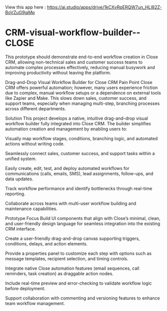 View this app here : https://ai.studio/apps/drive/1kCXvRpERQW7un_HLl82Z-BoVZuG9jaMp
# CRM-visual-workflow-builder--CLOSE
This prototype should demonstrate end-to-end workflow creation in Close CRM, allowing non-technical sales and customer success teams to automate complex processes effectively, reducing manual busywork and improving productivity without leaving the platform.

Drag-and-Drop Visual Workflow Builder for Close CRM
Pain Point
Close CRM offers powerful automation; however, many users experience friction due to complex, manual workflow setups or a dependence on external tools like Zapier and Make. This slows down sales, customer success, and support teams, especially when managing multi-step, branching processes across different departments.

Solution
This project develops a native, intuitive drag-and-drop visual workflow builder fully integrated into Close CRM. The builder simplifies automation creation and management by enabling users to:

Visually map workflow stages, conditions, branching logic, and automated actions without writing code.

Seamlessly connect sales, customer success, and support tasks within a unified system.

Easily create, edit, test, and deploy automated workflows for communications (calls, emails, SMS), lead assignments, follow-ups, and data updates.

Track workflow performance and identify bottlenecks through real-time reporting.

Collaborate across teams with multi-user workflow building and maintenance capabilities.

Prototype Focus
Build UI components that align with Close’s minimal, clean, and user-friendly design language for seamless integration into the existing CRM interface.

Create a user-friendly drag-and-drop canvas supporting triggers, conditions, delays, and action elements.

Provide a properties panel to customize each step with options such as message templates, recipient selection, and timing controls.

Integrate native Close automation features (email sequences, call reminders, task creation) as draggable action nodes.

Include real-time preview and error-checking to validate workflow logic before deployment.

Support collaboration with commenting and versioning features to enhance team workflow management.
